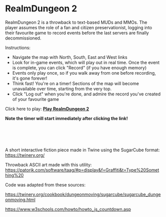 # RealmDungeon 2
RealmDungeon 2 is a throwback to text-based MUDs and MMOs. The player assumes the role of a fan and citizen preservationist, logging into their favourite game to record events before the last servers are finally decommissioned.

Instructions:
- Navigate the map with North, South, East and West links
- Look for in-game events, which will play out in real time. Once the event is complete, you can click "Record" (if you have enough memory)
- Events only play once, so if you walk away from one before recording, it's gone forever!
- Think fast! You're on a timer! Sections of the map will become unavailable over time, starting from the very top.
- Click "Log out" when you're done, and admire the record you've created of your favourite game

Click here to play: **[Play RealmDungeon 2](https://paulkdata.github.io/RealmDungeon2/)**

**Note the timer will start immediately after clicking the link!**
<br/>
<br/>
<br/>
<br/>
<br/>
<br/>
A short interactive fiction piece made in Twine using the SugarCube format: https://twinery.org/

Throwback ASCII art made with this utility: https://patorjk.com/software/taag/#p=display&f=Graffiti&t=Type%20Something%20


Code was adapted from these sources:

https://twinery.org/cookbook/dungeonmoving/sugarcube/sugarcube_dungeonmoving.html

https://www.w3schools.com/howto/howto_js_countdown.asp


